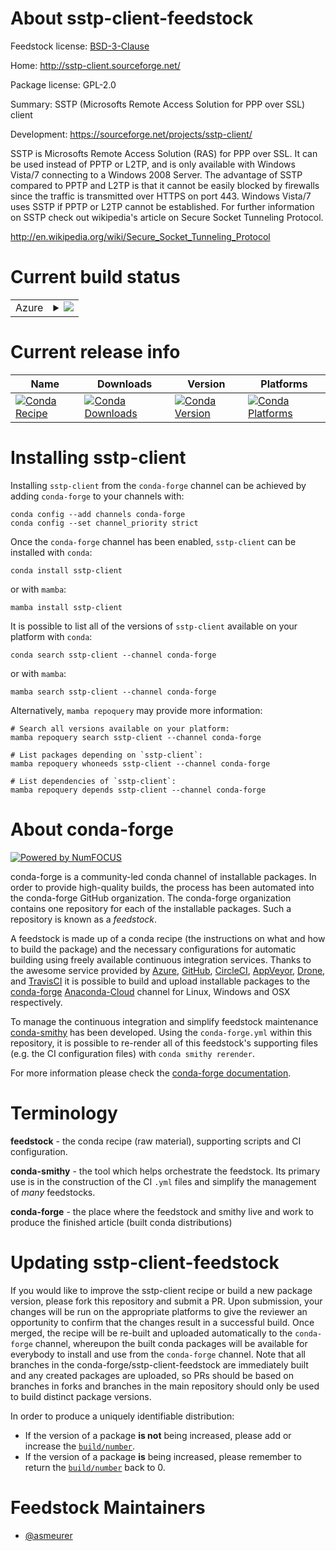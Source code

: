 About sstp-client-feedstock
===========================

Feedstock license: [BSD-3-Clause](https://github.com/conda-forge/sstp-client-feedstock/blob/main/LICENSE.txt)

Home: http://sstp-client.sourceforge.net/

Package license: GPL-2.0

Summary: SSTP (Microsofts Remote Access Solution for PPP over SSL) client

Development: https://sourceforge.net/projects/sstp-client/

SSTP is Microsofts Remote Access Solution (RAS) for PPP over SSL. It can
be used instead of PPTP or L2TP, and is only available with Windows
Vista/7 connecting to a Windows 2008 Server. The advantage of SSTP
compared to PPTP and L2TP is that it cannot be easily blocked by
firewalls since the traffic is transmitted over HTTPS on port 443.
Windows Vista/7 uses SSTP if PPTP or L2TP cannot be established. For
further information on SSTP check out wikipedia's article on Secure
Socket Tunneling Protocol.

http://en.wikipedia.org/wiki/Secure_Socket_Tunneling_Protocol


Current build status
====================


<table>
    
  <tr>
    <td>Azure</td>
    <td>
      <details>
        <summary>
          <a href="https://dev.azure.com/conda-forge/feedstock-builds/_build/latest?definitionId=4338&branchName=main">
            <img src="https://dev.azure.com/conda-forge/feedstock-builds/_apis/build/status/sstp-client-feedstock?branchName=main">
          </a>
        </summary>
        <table>
          <thead><tr><th>Variant</th><th>Status</th></tr></thead>
          <tbody><tr>
              <td>linux_64</td>
              <td>
                <a href="https://dev.azure.com/conda-forge/feedstock-builds/_build/latest?definitionId=4338&branchName=main">
                  <img src="https://dev.azure.com/conda-forge/feedstock-builds/_apis/build/status/sstp-client-feedstock?branchName=main&jobName=linux&configuration=linux%20linux_64_" alt="variant">
                </a>
              </td>
            </tr><tr>
              <td>osx_64</td>
              <td>
                <a href="https://dev.azure.com/conda-forge/feedstock-builds/_build/latest?definitionId=4338&branchName=main">
                  <img src="https://dev.azure.com/conda-forge/feedstock-builds/_apis/build/status/sstp-client-feedstock?branchName=main&jobName=osx&configuration=osx%20osx_64_" alt="variant">
                </a>
              </td>
            </tr>
          </tbody>
        </table>
      </details>
    </td>
  </tr>
</table>

Current release info
====================

| Name | Downloads | Version | Platforms |
| --- | --- | --- | --- |
| [![Conda Recipe](https://img.shields.io/badge/recipe-sstp--client-green.svg)](https://anaconda.org/conda-forge/sstp-client) | [![Conda Downloads](https://img.shields.io/conda/dn/conda-forge/sstp-client.svg)](https://anaconda.org/conda-forge/sstp-client) | [![Conda Version](https://img.shields.io/conda/vn/conda-forge/sstp-client.svg)](https://anaconda.org/conda-forge/sstp-client) | [![Conda Platforms](https://img.shields.io/conda/pn/conda-forge/sstp-client.svg)](https://anaconda.org/conda-forge/sstp-client) |

Installing sstp-client
======================

Installing `sstp-client` from the `conda-forge` channel can be achieved by adding `conda-forge` to your channels with:

```
conda config --add channels conda-forge
conda config --set channel_priority strict
```

Once the `conda-forge` channel has been enabled, `sstp-client` can be installed with `conda`:

```
conda install sstp-client
```

or with `mamba`:

```
mamba install sstp-client
```

It is possible to list all of the versions of `sstp-client` available on your platform with `conda`:

```
conda search sstp-client --channel conda-forge
```

or with `mamba`:

```
mamba search sstp-client --channel conda-forge
```

Alternatively, `mamba repoquery` may provide more information:

```
# Search all versions available on your platform:
mamba repoquery search sstp-client --channel conda-forge

# List packages depending on `sstp-client`:
mamba repoquery whoneeds sstp-client --channel conda-forge

# List dependencies of `sstp-client`:
mamba repoquery depends sstp-client --channel conda-forge
```


About conda-forge
=================

[![Powered by
NumFOCUS](https://img.shields.io/badge/powered%20by-NumFOCUS-orange.svg?style=flat&colorA=E1523D&colorB=007D8A)](https://numfocus.org)

conda-forge is a community-led conda channel of installable packages.
In order to provide high-quality builds, the process has been automated into the
conda-forge GitHub organization. The conda-forge organization contains one repository
for each of the installable packages. Such a repository is known as a *feedstock*.

A feedstock is made up of a conda recipe (the instructions on what and how to build
the package) and the necessary configurations for automatic building using freely
available continuous integration services. Thanks to the awesome service provided by
[Azure](https://azure.microsoft.com/en-us/services/devops/), [GitHub](https://github.com/),
[CircleCI](https://circleci.com/), [AppVeyor](https://www.appveyor.com/),
[Drone](https://cloud.drone.io/welcome), and [TravisCI](https://travis-ci.com/)
it is possible to build and upload installable packages to the
[conda-forge](https://anaconda.org/conda-forge) [Anaconda-Cloud](https://anaconda.org/)
channel for Linux, Windows and OSX respectively.

To manage the continuous integration and simplify feedstock maintenance
[conda-smithy](https://github.com/conda-forge/conda-smithy) has been developed.
Using the ``conda-forge.yml`` within this repository, it is possible to re-render all of
this feedstock's supporting files (e.g. the CI configuration files) with ``conda smithy rerender``.

For more information please check the [conda-forge documentation](https://conda-forge.org/docs/).

Terminology
===========

**feedstock** - the conda recipe (raw material), supporting scripts and CI configuration.

**conda-smithy** - the tool which helps orchestrate the feedstock.
                   Its primary use is in the construction of the CI ``.yml`` files
                   and simplify the management of *many* feedstocks.

**conda-forge** - the place where the feedstock and smithy live and work to
                  produce the finished article (built conda distributions)


Updating sstp-client-feedstock
==============================

If you would like to improve the sstp-client recipe or build a new
package version, please fork this repository and submit a PR. Upon submission,
your changes will be run on the appropriate platforms to give the reviewer an
opportunity to confirm that the changes result in a successful build. Once
merged, the recipe will be re-built and uploaded automatically to the
`conda-forge` channel, whereupon the built conda packages will be available for
everybody to install and use from the `conda-forge` channel.
Note that all branches in the conda-forge/sstp-client-feedstock are
immediately built and any created packages are uploaded, so PRs should be based
on branches in forks and branches in the main repository should only be used to
build distinct package versions.

In order to produce a uniquely identifiable distribution:
 * If the version of a package **is not** being increased, please add or increase
   the [``build/number``](https://docs.conda.io/projects/conda-build/en/latest/resources/define-metadata.html#build-number-and-string).
 * If the version of a package **is** being increased, please remember to return
   the [``build/number``](https://docs.conda.io/projects/conda-build/en/latest/resources/define-metadata.html#build-number-and-string)
   back to 0.

Feedstock Maintainers
=====================

* [@asmeurer](https://github.com/asmeurer/)

